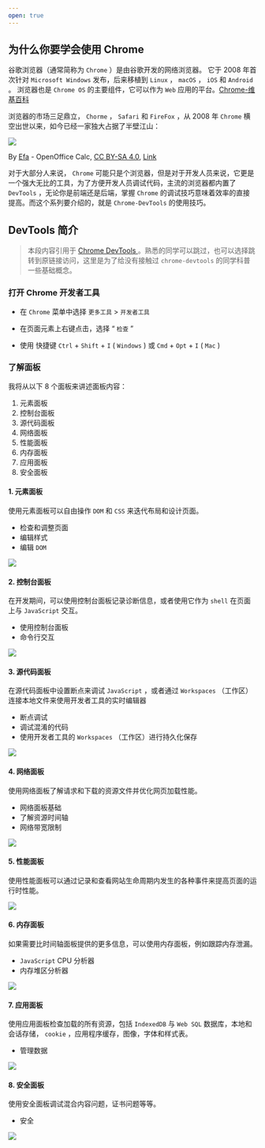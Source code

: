 ```yaml
---
open: true
---
```


## 为什么你要学会使用 Chrome

谷歌浏览器（通常简称为 `Chrome` ）是由谷歌开发的网络浏览器。 它于 2008 年首次针对 `Microsoft Windows` 发布，后来移植到 `Linux` ， `macOS` ， `iOS` 和 `Android` 。 浏览器也是 `Chrome OS` 的主要组件，它可以作为 `Web` 应用的平台。[Chrome-维基百科](https://en.wikipedia.org/wiki/Google_Chrome)

浏览器的市场三足鼎立， `Chorme` ， `Safari` 和 `FireFox` ，从 2008 年 `Chrome` 横空出世以来，如今已经一家独大占据了半壁江山：

![](https://wingman-1300536089.cos.ap-shanghai.myqcloud.com/chrome/BrowserUsageShare.png)

By <a href="//en.wikipedia.org/wiki/User: Efa" title="User: Efa">Efa</a> - OpenOffice Calc, <a href="https://creativecommons.org/licenses/by-sa/4.0/" title="Creative Commons Attribution-ShareAlike 4.0">CC BY-SA 4.0</a>, <a href="https://en.wikipedia.org/w/index.php?curid=60616332">Link</a>

对于大部分人来说， `Chrome` 可能只是个浏览器，但是对于开发人员来说，它更是一个强大无比的工具，为了方便开发人员调试代码，主流的浏览器都内置了 `DevTools` ，无论你是前端还是后端，掌握 `Chrome` 的调试技巧意味着效率的直接提高。而这个系列要介绍的，就是 `Chrome-DevTools` 的使用技巧。

<!-- more -->

## DevTools 简介

> 本段内容引用于 [Chrome DevTools ](https://developers.google.com/web/tools/chrome-devtools/#_1) 。熟悉的同学可以跳过，也可以选择跳转到原链接访问，这里是为了给没有接触过 `chrome-devtools` 的同学科普一些基础概念。

### 打开 Chrome 开发者工具

* 在 `Chrome` 菜单中选择 `更多工具` > `开发者工具` 

* 在页面元素上右键点击，选择 “ `检查` ”

* 使用 快捷键 `Ctrl` + `Shift` + `I` ( `Windows` ) 或 `Cmd` + `Opt` + `I` ( `Mac` )

### 了解面板

我将从以下 8 个面板来讲述面板内容：

1. 元素面板
2. 控制台面板
3. 源代码面板
4. 网络面板
5. 性能面板
6. 内存面板
7. 应用面板
8. 安全面板

#### 1. 元素面板

使用元素面板可以自由操作 `DOM` 和 `CSS` 来迭代布局和设计页面。

* 检查和调整页面
* 编辑样式
* 编辑 `DOM` 

![](https://wingman-1300536089.cos.ap-shanghai.myqcloud.com/chrome/elements.png)

#### 2. 控制台面板

在开发期间，可以使用控制台面板记录诊断信息，或者使用它作为 `shell` 在页面上与 `JavaScript` 交互。

* 使用控制台面板
* 命令行交互

![](https://wingman-1300536089.cos.ap-shanghai.myqcloud.com/chrome/console.png)

#### 3. 源代码面板

在源代码面板中设置断点来调试 `JavaScript` ，或者通过 `Workspaces` （工作区）连接本地文件来使用开发者工具的实时编辑器

* 断点调试
* 调试混淆的代码
* 使用开发者工具的 `Workspaces` （工作区）进行持久化保存

![](https://wingman-1300536089.cos.ap-shanghai.myqcloud.com/chrome/sources.png)

#### 4. 网络面板

使用网络面板了解请求和下载的资源文件并优化网页加载性能。

* 网络面板基础
* 了解资源时间轴
* 网络带宽限制

![](https://wingman-1300536089.cos.ap-shanghai.myqcloud.com/chrome/network.png)

#### 5. 性能面板

使用性能面板可以通过记录和查看网站生命周期内发生的各种事件来提高页面的运行时性能。

![](https://wingman-1300536089.cos.ap-shanghai.myqcloud.com/chrome/performance.png)

#### 6. 内存面板

如果需要比时间轴面板提供的更多信息，可以使用内存面板，例如跟踪内存泄漏。

* `JavaScript` CPU 分析器
* 内存堆区分析器

![](https://wingman-1300536089.cos.ap-shanghai.myqcloud.com/chrome/memory.png)

#### 7. 应用面板

使用应用面板检查加载的所有资源，包括 `IndexedDB` 与 `Web SQL` 数据库，本地和会话存储， `cookie` ，应用程序缓存，图像，字体和样式表。

* 管理数据

![](https://wingman-1300536089.cos.ap-shanghai.myqcloud.com/chrome/application.png)

#### 8. 安全面板

使用安全面板调试混合内容问题，证书问题等等。

* 安全

![](https://wingman-1300536089.cos.ap-shanghai.myqcloud.com/chrome/security.png)
